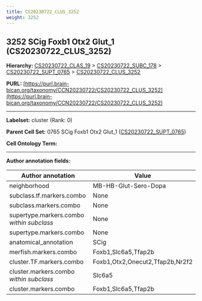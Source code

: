 ```yaml
---
title: CS20230722_CLUS_3252
weight: 3252
---
```

## 3252 SCig Foxb1 Otx2 Glut_1 (CS20230722_CLUS_3252)
<b>Hierarchy: </b>
[CS20230722_CLAS_19](../CS20230722_CLAS_19) >
[CS20230722_SUBC_178](../CS20230722_SUBC_178) >
[CS20230722_SUPT_0765](../CS20230722_SUPT_0765) >
[CS20230722_CLUS_3252](../CS20230722_CLUS_3252)

**PURL:** [https://purl.brain-bican.org/taxonomy/CCN20230722/CS20230722_CLUS_3252](https://purl.brain-bican.org/taxonomy/CCN20230722/CS20230722_CLUS_3252)

---


**Labelset:** cluster (Rank: 0)

**Parent Cell Set:** 0765 SCig Foxb1 Otx2 Glut_1 ([CS20230722_SUPT_0765](../CS20230722_SUPT_0765))



**Cell Ontology Term:** 

[MARKER GENES.]: #


---

[TRANSFERRED ANNOTATIONS.]: #


[AUTHOR ANNOTATION FIELDS.]: #


**Author annotation fields:**

| Author annotation | Value |
|-------------------|-------|
|neighborhood|MB-HB-Glut-Sero-Dopa|
|subclass.tf.markers.combo|None|
|subclass.markers.combo|None|
|supertype.markers.combo _within subclass_|None|
|supertype.markers.combo|None|
|anatomical_annotation|SCig|
|merfish.markers.combo|Foxb1,Slc6a5,Tfap2b|
|cluster.TF.markers.combo|Foxb1,Otx2,Onecut2,Tfap2b,Nr2f2|
|cluster.markers.combo _within subclass_|Slc6a5|
|cluster.markers.combo|Foxb1,Slc6a5,Tfap2b|
